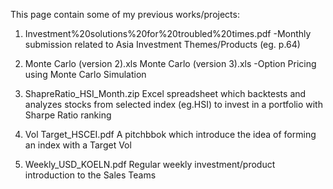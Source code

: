 This page contain some of my previous works/projects:

1) Investment%20solutions%20for%20troubled%20times.pdf
-Monthly submission related to Asia Investment Themes/Products (eg. p.64)

2) Monte Carlo (version 2).xls
Monte Carlo (version 3).xls
-Option Pricing using Monte Carlo Simulation

3) ShapreRatio_HSI_Month.zip
Excel spreadsheet which backtests and analyzes stocks from selected index (eg.HSI) to invest in a portfolio with Sharpe Ratio ranking

4) Vol Target_HSCEI.pdf
A pitchbbok which introduce the idea of forming an index with a Target Vol

5) Weekly_USD_KOELN.pdf
Regular weekly investment/product introduction to the Sales Teams
